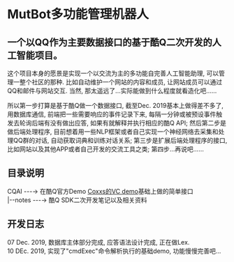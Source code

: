 # MutBot多功能管理机器人

## 一个以QQ作为主要数据接口的基于酷Q二次开发的人工智能项目。 

这个项目本身的愿景是实现一个以交流为主的多功能自完善人工智能助理, 可以管理一整个社区的那种. 比如自动维护一个网站的内容和成员, 让网站成员可以通过QQ和邮件与网站交互. 当然, 那太遥远了...实际能做到什么程度就看造化吧......

所以第一步打算是基于酷Q做一个数据接口, 截至Dec. 2019基本上做得差不多了, 用数据库通信, 前端把一些需要响应的事件记录下来, 每隔一分钟或被预设事件触发去轮询后端有没有做出应答, 如果有就解释并执行相应的酷Q API; 然后第二步是做后端处理程序, 目前想着用一些NLP框架或者自己实现一个神经网络去采集和处理QQ群的对话, 自动获取词典和训练对话关系; 第三步是扩展后端处理程序的接口, 比如网站以及其他APP或者自己开发的交流工具之类; 第四步...再说吧......

## 目录说明

CQAI ---→ 在酷Q官方Demo [Coxxs的VC demo](https://github.com/CoolQ/cqsdk-vc "CoolQ/cqsdk-vc")基础上做的简单接口  
|--notes ---→ 酷Q SDK二次开发笔记以及相关资料  

## 开发日志

07 Dec. 2019, 数据库主体部分完成, 应答语法设计完成, 正在做Lex.  
10 DEc. 2019, 实现了"cmdExec"命令解析执行的基础demo, 功能慢慢完善吧...
